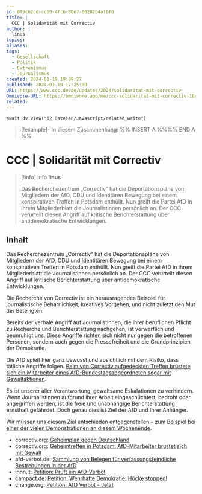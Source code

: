 ```yaml
---
id: 0f9cb2cd-cc60-4fc6-80e7-60282b4af6f0
title: |
  CCC | Solidarität mit Correctiv
author: |
  linus
topics: 
aliases: 
tags:
  - Gesellschaft
  - Politik
  - Extremismus
  - Journalismus
created: 2024-01-19 19:09:27
published: 2024-01-19 17:25:00
URL: https://www.ccc.de/de/updates/2024/solidaritat-mit-correctiv
Omnivore-URL: https://omnivore.app/me/ccc-solidaritat-mit-correctiv-18d22e9d894
related: 
---
```


```dataviewjs
await dv.view("02 Dateien/Javascript/related_write")
```
> [!example]- In diesem Zusammenhang:
> %% INSERT A %%%% END A %%

# CCC | Solidarität mit Correctiv

> [!info] Info
> **linus**
> 
> Das Recherchezentrum „Correctiv“ hat die Deportationspläne von Mitgliedern der AfD, CDU und Identitären Bewegung bei einem konspirativen Treffen in Potsdam enthüllt. Nun greift die Partei AfD in ihrem Mitgliederblatt die Journalistinnen persönlich an. Der CCC verurteilt diesen Angriff auf kritische Berichterstattung über antidemokratische Entwicklungen.


## Inhalt

Das Recherchezentrum „Correctiv“ hat die Deportationspläne von Mitgliedern der AfD, CDU und Identitären Bewegung bei einem konspirativen Treffen in Potsdam enthüllt. Nun greift die Partei AfD in ihrem Mitgliederblatt die Journalistinnen persönlich an. Der CCC verurteilt diesen Angriff auf kritische Berichterstattung über antidemokratische Entwicklungen.

Die Recherche von Correctiv ist ein herausragendes Beispiel für journalistische Beharrlichkeit, kreatives Vorgehen, und nicht zuletzt den Mut der Beteiligten.

Bereits der verbale Angriff auf Journalistinnen, die ihrer beruflichen Pflicht zu Recherche und Berichterstattung nachgehen, ist verwerflich und beunruhigt uns. Diese Angriffe richten sich nicht nur gegen die betroffenen Personen, sondern auch gegen die Pressefreiheit und die Grundprinzipien der Demokratie.

Die AfD spielt hier ganz bewusst und absichtlich mit dem Risiko, dass tätliche Angriffe folgen. [Beim von Correctiv aufgedeckten Treffen brüstete sich ein Mitarbeiter eines AfD-Bundestagsabgeordneten sogar mit Gewaltaktionen](https://correctiv.org/aktuelles/neue-rechte/2024/01/17/geheimtreffen-in-potsdam-afd-mitarbeiter-bruestet-sich-mit-gewalt/).

Es ist unserer aller Verantwortung, gewaltsame Eskalationen zu verhindern. Wenn Journalistinnen aufgrund ihrer Arbeit eingeschüchtert, bedroht oder angegriffen werden, ist die freie und unabhängige Berichterstattung ernsthaft gefährdet. Doch genau dies ist Ziel der AfD und Ihrer Anhänger.

Wir müssen uns diesem Ziel entschieden entgegenstellen – zum Beispiel bei [einer der vielen Demonstrationen an diesem Wochenende](https://correctiv.org/aktuelles/2024/01/19/news-geheimplan-afd-correctiv-live/).

* correctiv.org: [Geheimplan gegen Deutschland](https://correctiv.org/aktuelles/neue-rechte/2024/01/10/geheimplan-remigration-vertreibung-afd-rechtsextreme-november-treffen/)
* correctiv.org: [Geheimtreffen in Potsdam: AfD-Mitarbeiter brüstet sich mit Gewalt](https://correctiv.org/aktuelles/neue-rechte/2024/01/17/geheimtreffen-in-potsdam-afd-mitarbeiter-bruestet-sich-mit-gewalt/)
* afd-verbot.de: [Sammlung von Belegen für verfassungsfeindliche Bestrebungen in der AfD](https://afd-verbot.de/beweise)
* innn.it: [Petition: Prüft ein AfD-Verbot](https://innn.it/afdverbot)
* campact.de: [Petition: Wehrhafte Demokratie: Höcke stoppen!](https://aktion.campact.de/weact/hocke-stoppen/teilnehmen)
* change.org: [Petition: AfD Verbot - Jetzt](https://www.change.org/p/deutscher-bundestag-verfahren-zum-verbot-von-verfassungsfeindlichen-und-verfassungswidrigen-parteien-afd-npd-die-rechte-der-iii-weg)